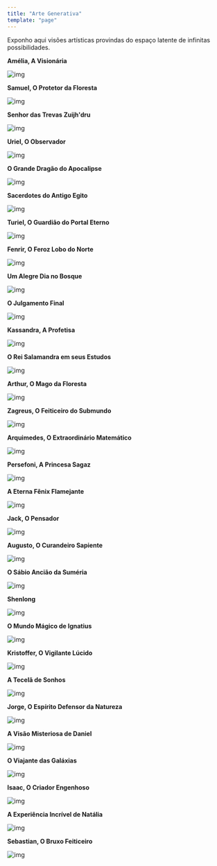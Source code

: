 ```yaml
---
title: "Arte Generativa"
template: "page"
---
```


Exponho aqui visões artísticas provindas do espaço latente de infinitas possibilidades.

<b>Amélia, A Visionária</b>

![img](https://raw.githubusercontent.com/the-akira/akirablog/master/static/aiart/amelia.jpeg)

<b>Samuel, O Protetor da Floresta</b>

![img](https://raw.githubusercontent.com/the-akira/akirablog/master/static/aiart/bird.jpeg)

<b>Senhor das Trevas Zuijh'dru</b>

![img](https://raw.githubusercontent.com/the-akira/akirablog/master/static/aiart/beast.jpeg)

<b>Uriel, O Observador</b>

![img](https://raw.githubusercontent.com/the-akira/akirablog/master/static/aiart/cat.jpeg)

<b>O Grande Dragão do Apocalipse</b>

![img](https://raw.githubusercontent.com/the-akira/akirablog/master/static/aiart/dragon.jpeg)

<b>Sacerdotes do Antigo Egito</b>

![img](https://raw.githubusercontent.com/the-akira/akirablog/master/static/aiart/egypt.jpeg)

<b>Turiel, O Guardião do Portal Eterno</b>

![img](https://raw.githubusercontent.com/the-akira/akirablog/master/static/aiart/elephant.jpeg)

<b>Fenrir, O Feroz Lobo do Norte</b>

![img](https://raw.githubusercontent.com/the-akira/akirablog/master/static/aiart/fenrir.jpeg)

<b>Um Alegre Dia no Bosque</b>

![img](https://raw.githubusercontent.com/the-akira/akirablog/master/static/aiart/forest.jpeg)

<b>O Julgamento Final</b>

![img](https://raw.githubusercontent.com/the-akira/akirablog/master/static/aiart/judge.jpeg)

<b>Kassandra, A Profetisa</b>

![img](https://raw.githubusercontent.com/the-akira/akirablog/master/static/aiart/kassandra.jpeg)

<b>O Rei Salamandra em seus Estudos</b>

![img](https://raw.githubusercontent.com/the-akira/akirablog/master/static/aiart/king.jpeg)

<b>Arthur, O Mago da Floresta</b>

![img](https://raw.githubusercontent.com/the-akira/akirablog/master/static/aiart/lion.jpeg)

<b>Zagreus, O Feiticeiro do Submundo</b>

![img](https://raw.githubusercontent.com/the-akira/akirablog/master/static/aiart/magician.jpeg)

<b>Arquimedes, O Extraordinário Matemático</b>

![img](https://raw.githubusercontent.com/the-akira/akirablog/master/static/aiart/mathematician.jpeg)

<b>Persefoni, A Princesa Sagaz</b>

![img](https://raw.githubusercontent.com/the-akira/akirablog/master/static/aiart/persefoni.jpeg)

<b>A Eterna Fênix Flamejante</b>

![img](https://raw.githubusercontent.com/the-akira/akirablog/master/static/aiart/phoenix.jpeg)

<b>Jack, O Pensador</b>

![img](https://raw.githubusercontent.com/the-akira/akirablog/master/static/aiart/rabbit.jpeg)

<b>Augusto, O Curandeiro Sapiente</b>

![img](https://raw.githubusercontent.com/the-akira/akirablog/master/static/aiart/raven.jpeg)

<b>O Sábio Ancião da Suméria</b>

![img](https://raw.githubusercontent.com/the-akira/akirablog/master/static/aiart/sage.jpeg)

<b>Shenlong</b>

![img](https://raw.githubusercontent.com/the-akira/akirablog/master/static/aiart/shenlong.jpeg)

<b>O Mundo Mágico de Ignatius</b>

![img](https://raw.githubusercontent.com/the-akira/akirablog/master/static/aiart/skeleton.jpeg)

<b>Kristoffer, O Vigilante Lúcido</b>

![img](https://raw.githubusercontent.com/the-akira/akirablog/master/static/aiart/specter.jpeg)

<b>A Tecelã de Sonhos</b>

![img](https://raw.githubusercontent.com/the-akira/akirablog/master/static/aiart/spider.jpeg)

<b>Jorge, O Espírito Defensor da Natureza</b>

![img](https://raw.githubusercontent.com/the-akira/akirablog/master/static/aiart/spirit.jpeg)

<b>A Visão Misteriosa de Daniel</b>

![img](https://raw.githubusercontent.com/the-akira/akirablog/master/static/aiart/swan.jpeg)

<b>O Viajante das Galáxias</b>

![img](https://raw.githubusercontent.com/the-akira/akirablog/master/static/aiart/traveler.jpeg)

<b>Isaac, O Criador Engenhoso</b>

![img](https://raw.githubusercontent.com/the-akira/akirablog/master/static/aiart/unicorn.jpeg)

<b>A Experiência Incrível de Natália</b>

![img](https://raw.githubusercontent.com/the-akira/akirablog/master/static/aiart/vision.jpeg)

<b>Sebastian, O Bruxo Feiticeiro</b>

![img](https://raw.githubusercontent.com/the-akira/akirablog/master/static/aiart/wizard.jpeg)
